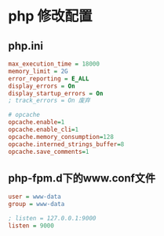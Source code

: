 # php 修改配置

## php.ini
```ini
max_execution_time = 18000
memory_limit = 2G
error_reporting = E_ALL
display_errors = On
display_startup_errors = On
; track_errors = On 废弃

# opcache
opcache.enable=1
opcache.enable_cli=1
opcache.memory_consumption=128
opcache.interned_strings_buffer=8
opcache.save_comments=1
```

## php-fpm.d下的www.conf文件

```ini
user = www-data
group = www-data

; listen = 127.0.0.1:9000
listen = 9000
```
